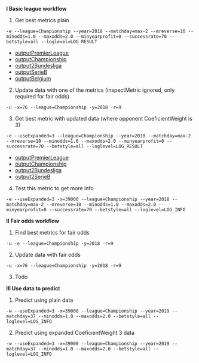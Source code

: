 __I Basic league workflow__


1. Get best metrics plain
```
-e --league=Championship --year=2018 --matchday=max-2 --mreverse=10 --minodds=1.0 --maxodds=2.0 --minyearprofit=0 --successrate=70 --betstyle=all --loglevel=LOG_RESULT
```
* [outputPremierLeague](./OutputData/dataI1PremierLeague.txt)
* [outputChampionship](./OutputData/dataI1Championship.txt)
* [output2Bundesliga](./OutputData/dataI12Bundesliga.txt)
* [outputSerieB](./OutputData/dataI1SerieB.txt)
* [outputBelgium](./OutputData/dataI1Belgium.txt)

2. Update data with one of the metrics (inspectMetric ignored, only required for fair odds)
```
-u -x=76 --league=Championship -y=2018 -r=9
```
3. Get best metric with updated data (where opponent CoeficientWeight is 3)
```
-e --useExpanded=3 --league=Championship --year=2018 --matchday=max-2 --mreverse=10 --minodds=1.0 --maxodds=2.0 --minyearprofit=0 --successrate=70 --betstyle=all --loglevel=LOG_RESULT
```
* [outputPremierLeague](./OutputData/dataI3PremierLeague.txt)
* [outputChampionship](./OutputData/dataI3Championship.txt)
* [output2Bundesliga](./OutputData/dataI32Bundesliga.txt)
* [output2SerieB](./OutputData/dataI3SerieB.txt)

4. Test this metric to get more info
```
-e --useExpanded=3 -x=39000 --league=Championship --year=2018 --matchday=max-2 --mreverse=10 --minodds=1.0 --maxodds=2.0 --minyearprofit=0 --successrate=70 --betstyle=all --loglevel=LOG_INFO
```


__II Fair odds workflow__
1. Find best metrics for fair odds
```
-u -e --league=Championship -y=2018 -r=9
```
2. Update data with fair odds
```
-u -x=76 --league=Championship -y=2018 -r=9
```
3. Todo

__III Use data to predict__

1. Predict using plain data
```
-w --useExpanded=3 -x=39000 --league=Championship --year=2019 --matchday=37 --minodds=1.0 --maxodds=2.0 --betstyle=all --loglevel=LOG_INFO
```

2. Predict using expanded CoeficientWeight 3 data
```
-w --useExpanded=3 -x=39000 --league=Championship --year=2019 --matchday=37 --minodds=1.0 --maxodds=2.0 --betstyle=all --loglevel=LOG_INFO
```